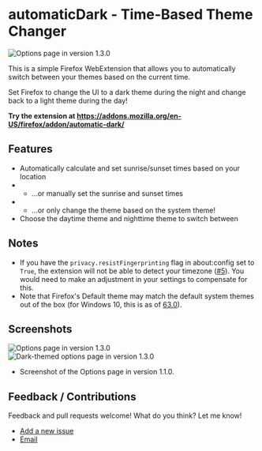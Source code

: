 # automaticDark - Time-Based Theme Changer

![Options page in version 1.3.0](https://raw.githubusercontent.com/skhzhang/time-based-themes/assets/automaticdark-cover.png)

This is a simple Firefox WebExtension that allows you to automatically switch between your themes based on the current time.

Set Firefox to change the UI to a dark theme during the night and change back to a light theme during the day!

**Try the extension at https://addons.mozilla.org/en-US/firefox/addon/automatic-dark/**

## Features
- Automatically calculate and set sunrise/sunset times based on your location
- - ...or manually set the sunrise and sunset times
- - ...or only change the theme based on the system theme!
- Choose the daytime theme and nighttime theme to switch between

## Notes
- If you have the `privacy.resistFingerprinting` flag in about:config set to `True`, the extension will not be able to detect your timezone ([#5][issue5]). You would need to make an adjustment in your settings to compensate for this.
- Note that Firefox's Default theme may match the default system themes out of the box (for Windows 10, this is as of [63.0](https://www.mozilla.org/en-US/firefox/63.0/releasenotes/)).

## Screenshots
![Options page in version 1.3.0](https://raw.githubusercontent.com/skhzhang/time-based-themes/assets/automaticdark-options-1.3.0-1.png)
![Dark-themed options page in version 1.3.0](https://raw.githubusercontent.com/skhzhang/time-based-themes/assets/automaticdark-options-1.3.0-2.png)
- Screenshot of the Options page in version 1.1.0.

## Feedback / Contributions
Feedback and pull requests welcome! What do you think? Let me know!
- [Add a new issue](https://github.com/skhzhang/time-based-themes/issues/new)
- [Email](mailto:simonkhzhang@gmail.com)

[issue5]: https://github.com/skhzhang/time-based-themes/issues/5
